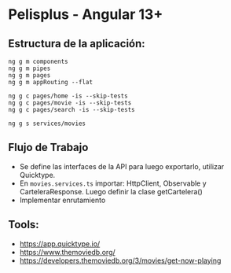 # Pelisplus - Angular 13+

## Estructura de la aplicación:

    ng g m components
    ng g m pipes
    ng g m pages
    ng g m appRouting --flat
    
    ng g c pages/home -is --skip-tests
    ng g c pages/movie -is --skip-tests
    ng g c pages/search -is --skip-tests

    ng g s services/movies
    

## Flujo de Trabajo

- Se define las interfaces de la API para luego exportarlo, utilizar Quicktype.
- En `movies.services.ts` importar: HttpClient, Observable y CarteleraResponse. Luego definir la clase getCartelera()
- Implementar enrutamiento


## Tools:

- https://app.quicktype.io/
- https://www.themoviedb.org/
- https://developers.themoviedb.org/3/movies/get-now-playing